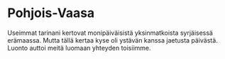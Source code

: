 # Pohjois-Vaasa

Useimmat tarinani kertovat monipäiväisistä yksinmatkoista syrjäisessä erämaassa. Mutta tällä kertaa kyse oli ystävän kanssa jaetusta päivästä. Luonto auttoi meitä luomaan yhteyden toisiimme.
